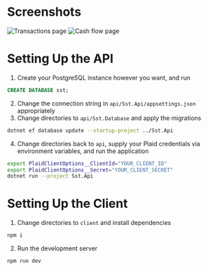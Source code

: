 # Screenshots
![Transactions page](https://i.imgur.com/ZVG3QPo.png)
![Cash flow page](https://i.imgur.com/YksOzmq.png)

# Setting Up the API

1. Create your PostgreSQL instance however you want, and run
```sql
CREATE DATABASE sst;
```
2. Change the connection string in `api/Sst.Api/appsettings.json` appropriately
3. Change directories to `api/Sst.Database` and apply the migrations
```bash
dotnet ef database update --startup-project ../Sst.Api
```
4. Change directories back to `api`, supply your Plaid credentials via environment variables, and run the application
```bash
export PlaidClientOptions__ClientId="YOUR_CLIENT_ID"
export PlaidClientOptions__Secret="YOUR_CLIENT_SECRET"
dotnet run --project Sst.Api
```

# Setting Up the Client

1. Change directories to `client` and install dependencies
```bash
npm i
```
2. Run the development server
```bash
npm run dev
```
